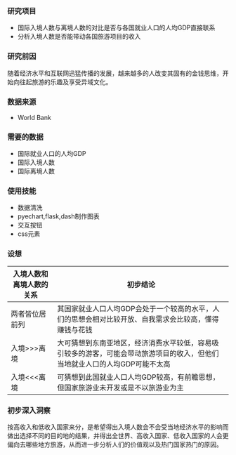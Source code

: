 ### 研究项目
- 国际入境人数与离境人数的对比是否与各国就业人口的人均GDP直接联系 
- 分析入境人数是否能带动各国旅游项目的收入

### 研究前因
随着经济水平和互联网迅猛传播的发展，越来越多的人改变其固有的金钱思维，开始向往起旅游的乐趣及享受异域文化。

### 数据来源
- World Bank

### 需要的数据
- 国际就业人口的人均GDP
- 国际入境人数
- 国际离境人数

### 使用技能
- 数据清洗
- pyechart,flask,dash制作图表
- 交互按钮
- css元素

### 设想
| 入境人数和离境人数的关系 | 初步结论                                                                                                                    |
| ------------------------ | --------------------------------------------------------------------------------------------------------------------------- |
| 两者皆位居前列           | 其国家就业人口人均GDP会处于一个较高的水平，人们的思想会相对比较开放、自我需求会比较高，懂得赚钱与花钱                       |
| 入境>>>离境              | 大可猜想到东南亚地区，经济消费水平较低，容易吸引较多的游客，可能会带动旅游项目的收入，但他们当地就业人口的人均GDP可能不太高 |
| 入境<<<离境              | 可猜想到此国就业人口人均GDP较高，有前瞻思想，但国家旅游业未开发或是不以旅游业为主                                           |

### 初步深入洞察

按高收入和低收入国家来分，是希望得出入境人数会不会受当地经济水平的影响而做出选择不同的目的地的结果，并得出全世界、高收入国家、低收入国家的人会更偏向去哪些地方旅游，从而进一步分析人们的价值观以及热门国家热门的原因。

